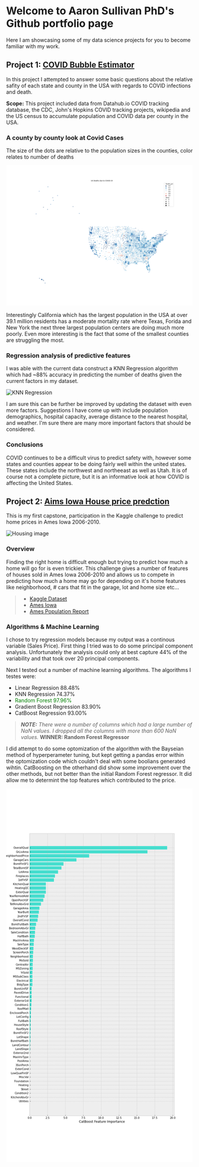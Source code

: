 # Welcome to Aaron Sullivan PhD's Github portfolio page
Here I am showcasing some of my data science projects for you to become familiar with my work.



## Project 1: [COVID Bubble Estimator](https://github.com/asullivan42/COVID_Bubble_Estimator)

In this project I attempted to answer some basic questions about the relative safity of each state and county in the USA with regards to COVID infections and death.

**Scope:** This project included data from Datahub.io COVID tracking database, the CDC, John's Hopkins COVID tracking projects, wikipedia and the US census to accumulate population and COVID data per county in the USA.

### A county by county look at Covid Cases
The size of the dots are relative to the population sizes in the counties, color relates to number of deaths

![US Map](https://github.com/asullivan42/COVID_Bubble_Estimator/blob/master/figures/County_Cases_deaths.png)

Interestingly California which has the largest population in the USA at over 39.1 million residents has a moderate mortality rate where Texas, Forida and New York the next three largest population centers are doing much more poorly.  Even more interesting is the fact that some of the smallest counties are struggling the most. 

### Regression analysis of predictive features

I was able with the current data construct a KNN Regression algorithm which had ~88% accuracy in predicting the number of deaths given the current factors in my dataset.

![KNN Regression](https://github.com/asullivan42/COVID_Bubble_Estimator/blob/master/figures/knn_regression_by_county_sm.png)

I am sure this can be further be improved by updating the dataset with even more factors.  Suggestions I have come up with include population demographics, hospital capacity, average distance to the nearest hospital, and weather.  I'm sure there are many more important factors that should be considered.

### Conclusions

COVID continues to be a difficult virus to predict safety with, however some states and counties appear to be doing fairly well within the united states.  These states include the northwest and northeeast as well as Utah.  It is of course not a complete picture, but it is an informative look at how COVID is affecting the United States.

## Project 2: [Aims Iowa House price predction](https://github.com/asullivan42/CapstoneTwo)

This is my first capstone, participation in the Kaggle challenge to predict home prices in Ames Iowa 2006-2010.


![Housing image](https://storage.googleapis.com/kaggle-competitions/kaggle/5407/media/housesbanner.png)

### Overview

Finding the right home is difficult enough but trying to predict how much a home will go for is even trickier.  This challenge gives a number of features of houses sold in Ames Iowa 2006-2010 and allows us to compete in predicting how much a home may go for depending on it's home features like neighborhood, # cars that fit in the garage, lot and home size etc...

> * [Kaggle Dataset](https://www.kaggle.com/c/house-prices-advanced-regression-techniques/data)
> * [Ames Iowa](https://www.google.com/maps/vt/data=im9DfE6g0vL8wC3dDOHSu5eH2ShEMWlPs4BSR8_Yrn9hYIDcmhKkYgs4oXNgSKzIDmbHon4mOyaGIvfaaS5jZ_IqnkkL7dcbMiHlTIOr6nd5AGVlEqJ-IYYemN-hZp-_qfOv0XaF42chHaqhltKMLiVuSBP8XDfqug5T5I4Dnrb3Mt381udqkHi-05obPXOTFQoslPVfqLiUWhAFyXY8YtHHBgAAM5lVnoQ27T19bqmPyDJuX-Oh)
> * [Ames Population Report](https://www.census.gov/quickfacts/amescityiowa)

### Algorithms & Machine Learning

I chose to try regression models because my output was a continous variable (Sales Price).  First thing I tried was to do some principal component analysis.  Unfortunately the analysis could only at best capture 44% of the variability and that took over 20 principal components.

Next I tested out a number of machine learning algorithms.
The algorithms I testes were:
* Linear Regression 	       88.48%
* KNN Regression	           74.37%
* <font color='green'> Random Forest	               97.96%</font>
* Gradient Boost Regression	   83.90%
* CatBoost Regression	       93.00%

>***NOTE:** There were a number of columns which had a large number of NaN values.  I dropped all the columns with more than 600 NaN values.*
**WINNER: Random Forest Regressor**

I did attempt to do some optomization of the algorithm with the Bayseian method of hyperperameter tuning, but kept getting a pandas error within the optomization code which couldn't deal with some boolians generated wihtin.  CatBoosting on the otherhand did show some improvement over the other methods, but not better than the initial Random Forest regressor.  It did allow me to determint the top features which contributed to the price.

<img src="https://github.com/asullivan42/CapstoneTwo/blob/main/figures/Category_Importance2.png">
